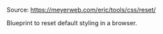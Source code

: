 Source: https://meyerweb.com/eric/tools/css/reset/

Blueprint to reset default styling in a browser.